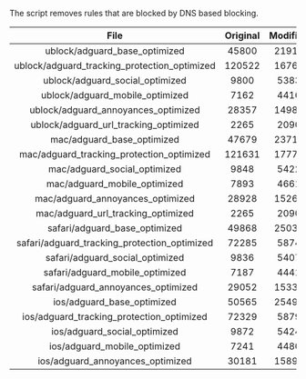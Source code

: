The script removes rules that are blocked by DNS based blocking.


| File | Original | Modified |
|:----:|:-----:|:-----:|
| ublock/adguard_base_optimized | 45800 | 21918 |
| ublock/adguard_tracking_protection_optimized | 120522 | 16762 |
| ublock/adguard_social_optimized | 9800 | 5383 |
| ublock/adguard_mobile_optimized | 7162 | 4416 |
| ublock/adguard_annoyances_optimized | 28357 | 14989 |
| ublock/adguard_url_tracking_optimized | 2265 | 2090 |
| mac/adguard_base_optimized | 47679 | 23715 |
| mac/adguard_tracking_protection_optimized | 121631 | 17774 |
| mac/adguard_social_optimized | 9848 | 5422 |
| mac/adguard_mobile_optimized | 7893 | 4661 |
| mac/adguard_annoyances_optimized | 28928 | 15260 |
| mac/adguard_url_tracking_optimized | 2265 | 2090 |
| safari/adguard_base_optimized | 49868 | 25031 |
| safari/adguard_tracking_protection_optimized | 72285 | 5874 |
| safari/adguard_social_optimized | 9836 | 5407 |
| safari/adguard_mobile_optimized | 7187 | 4441 |
| safari/adguard_annoyances_optimized | 29052 | 15334 |
| ios/adguard_base_optimized | 50565 | 25495 |
| ios/adguard_tracking_protection_optimized | 72329 | 5879 |
| ios/adguard_social_optimized | 9872 | 5424 |
| ios/adguard_mobile_optimized | 7241 | 4480 |
| ios/adguard_annoyances_optimized | 30181 | 15894 |